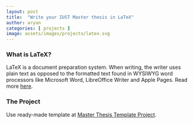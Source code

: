 ```yaml
---
layout: post
title:  "Write your IUST Master thesis in LaTeX"
author: aryan
categories: [ projects ]
image: assets/images/projects/latex.svg
---
```


### What is LaTeX?

LaTeX is a document preparation system. When writing, the writer uses plain text as opposed to the formatted text found in WYSIWYG word processors like Microsoft Word, LibreOffice Writer and Apple Pages. Read more [here](https://www.latex-project.org/).

### The Project

Use ready-made template at [Master Thesis Template Project](https://github.com/iust-projects/master-thesis-template).